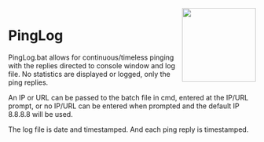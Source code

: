 <img src="https://i.imgur.com/Oy6whpE.png" width="150" align="right">


# PingLog

PingLog.bat allows for continuous/timeless pinging with the replies directed to console window and log file. No statistics are displayed or logged, only the ping replies. 

An IP or URL can be passed to the batch file in cmd, entered at the IP/URL prompt, or no IP/URL can be entered when prompted and the default IP 8.8.8.8 will be used. 

The log file is date and timestamped. And each ping reply is timestamped.  
